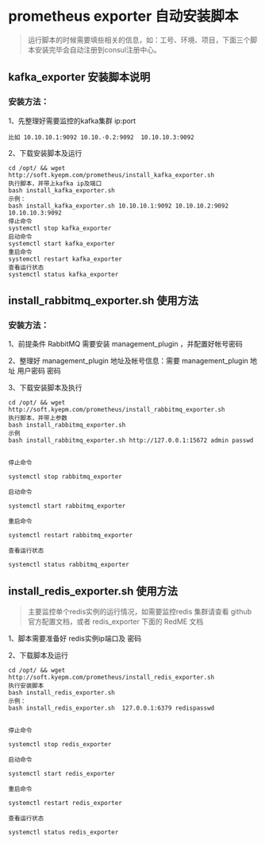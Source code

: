 
# prometheus exporter 自动安装脚本



> 运行脚本的时候需要填些相关的信息，如：工号、环境、项目，下面三个脚本安装完毕会自动注册到consul注册中心。

## kafka_exporter 安装脚本说明

### 安装方法：
 1、先整理好需要监控的kafka集群 ip:port  
 ```
比如 10.10.10.1:9092 10.10.·0.2:9092  10.10.10.3:9092
```
 2、下载安装脚本及运行

```
cd /opt/ && wget http://soft.kyepm.com/prometheus/install_kafka_exporter.sh
执行脚本，并带上kafka ip及端口
bash install_kafka_exporter.sh
示例：
bash install_kafka_exporter.sh 10.10.10.1:9092 10.10.10.2:9092  10.10.10.3:9092
停止命令
systemctl stop kafka_exporter
启动命令
systemctl start kafka_exporter
重启命令
systemctl restart kafka_exporter
查看运行状态
systemctl status kafka_exporter
```

## install_rabbitmq_exporter.sh 使用方法

### 安装方法：
1、前提条件 RabbitMQ 需要安装 management_plugin ，并配置好帐号密码

2、整理好 management_plugin 地址及帐号信息：需要  management_plugin 地址  用户密码  密码


3、下载安装脚本及执行
```
cd /opt/ && wget http://soft.kyepm.com/prometheus/install_rabbitmq_exporter.sh
执行脚本，并带上参数
bash install_rabbitmq_exporter.sh
示例
bash install_rabbitmq_exporter.sh http://127.0.0.1:15672 admin passwd


停止命令

systemctl stop rabbitmq_exporter

启动命令

systemctl start rabbitmq_exporter

重启命令

systemctl restart rabbitmq_exporter

查看运行状态

systemctl status rabbitmq_exporter
```

## install_redis_exporter.sh 使用方法

> 主要监控单个redis实例的运行情况，如需要监控redis 集群请查看 github 官方配置文档，或者 redis_exporter 下面的 RedME 文档
 
1、脚本需要准备好 redis实例ip端口及 密码

2、下载脚本及运行
```
cd /opt/ && wget http://soft.kyepm.com/prometheus/install_redis_exporter.sh
执行安装脚本
bash install_redis_exporter.sh
示例：
bash install_redis_exporter.sh  127.0.0.1:6379 redispasswd


停止命令

systemctl stop redis_exporter

启动命令

systemctl start redis_exporter

重启命令

systemctl restart redis_exporter

查看运行状态

systemctl status redis_exporter
```